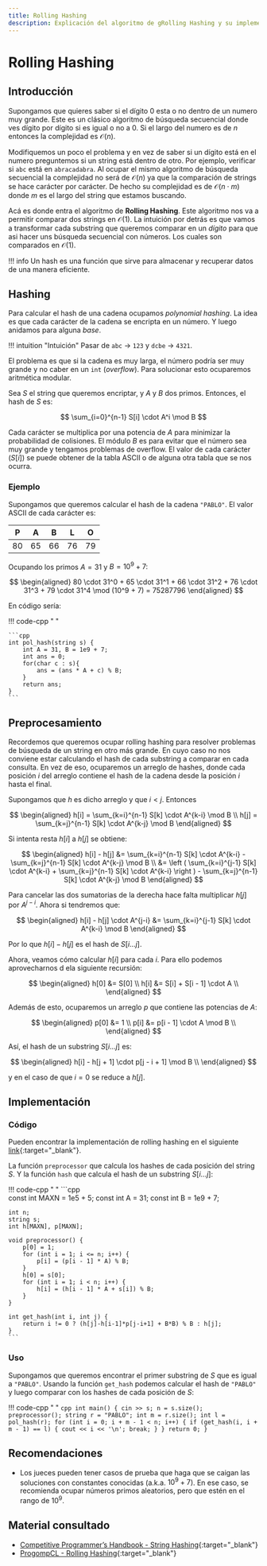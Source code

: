 ```yaml
---
title: Rolling Hashing
description: Explicación del algoritmo de gRolling Hashing y su implementación en C++.
---
```


# Rolling Hashing

## Introducción

Supongamos que quieres saber si el dígito $0$ esta o no dentro de un numero muy grande. Este es un clásico algoritmo de búsqueda secuencial donde ves dígito por dígito si es igual o no a $0$. Si el largo del numero es de $n$ entonces la complejidad es $\mathcal{O}(n)$. 

Modifiquemos un poco el problema y en vez de saber si un dígito está en el numero preguntemos si un string está dentro de otro. Por ejemplo, verificar si `abc` está en `abracadabra`. Al ocupar el mismo algoritmo de búsqueda secuencial la complejidad no será de $\mathcal{O}(n)$ ya que la comparación de strings se hace carácter por carácter. De hecho su complejidad es de $\mathcal{O}(n \cdot m)$ donde $m$ es el largo del string que estamos buscando. 


Acá es donde entra el algoritmo de **Rolling Hashing**. Este algoritmo nos va a permitir comparar dos strings en $\mathcal{O}(1)$. La intuición por detrás es que vamos a transformar cada substring que queremos comparar en un _dígito_ para que asi hacer uns búsqueda secuencial con números. Los cuales son comparados en $\mathcal{O}(1)$.

!!! info
    Un hash es una función que sirve para almacenar y recuperar datos de una manera eficiente.

## Hashing

Para calcular el hash de una cadena ocupamos _polynomial hashing_. La idea es que cada carácter de la cadena se encripta en un número. Y luego anidamos para alguna _base_. 

!!! intuition "Intuición"
    Pasar de `abc` $\rightarrow$ `123` y `dcbe` $\rightarrow$ `4321`. 

El problema es que si la cadena es muy larga, el número podría ser muy grande y no caber en un `int` (_overflow_). Para solucionar esto ocuparemos aritmética modular.

Sea $S$ el string que queremos encriptar, y $A$ y $B$ dos primos. Entonces, el hash de $S$ es:

$$
\sum_{i=0}^{n-1} S[i] \cdot A^i \mod B
$$

Cada carácter se multiplica por una potencia de $A$ para minimizar la probabilidad de colisiones. El módulo $B$ es para evitar que el número sea muy grande y tengamos problemas de overflow. El valor de cada carácter ($S[i]$) se puede obtener de la tabla ASCII o de alguna otra tabla que se nos ocurra.

### Ejemplo

Supongamos que queremos calcular el hash de la cadena `"PABLO"`. El valor ASCII de cada carácter es:

<center>

| P | A | B | L | O |
|---|---|---|---|---|
| 80 | 65 | 66 | 76 | 79 |

</center>

Ocupando los primos $A=31$ y $B=10^9 + 7$:

$$
\begin{aligned}
80 \cdot 31^0 + 65 \cdot 31^1 + 66 \cdot 31^2 + 76 \cdot 31^3 + 79 \cdot 31^4 \mod (10^9 + 7) = 75287796
\end{aligned}
$$

En código sería:

!!! code-cpp " "

    ```cpp
    int pol_hash(string s) {
        int A = 31, B = 1e9 + 7;
        int ans = 0;
        for(char c : s){
            ans = (ans * A + c) % B;
        }
        return ans;
    }
    ```

## Preprocesamiento

Recordemos que queremos ocupar rolling hashing para resolver problemas de búsqueda de un string en otro más grande. En cuyo caso no nos conviene estar calculando el hash de cada substring a comparar en cada consulta. En vez de eso, ocuparemos un arreglo de hashes, donde cada posición $i$ del arreglo contiene el hash de la cadena desde la posición $i$ hasta el final. 

Supongamos que $h$ es dicho arreglo y que $i < j$. Entonces

$$
\begin{aligned}
h[i] = \sum_{k=i}^{n-1} S[k] \cdot A^{k-i} \mod B \\ 
h[j] = \sum_{k=j}^{n-1} S[k] \cdot A^{k-j} \mod B
\end{aligned}
$$

Si intenta resta $h[i]$ a $h[j]$ se obtiene:

$$
\begin{aligned}
h[i] - h[j] &= \sum_{k=i}^{n-1} S[k] \cdot A^{k-i} - \sum_{k=j}^{n-1} S[k] \cdot A^{k-j} \mod B \\
&= \left ( \sum_{k=i}^{j-1} S[k] \cdot A^{k-i} + \sum_{k=j}^{n-1} S[k] \cdot A^{k-i} \right ) - \sum_{k=j}^{n-1} S[k] \cdot A^{k-j} \mod B
\end{aligned}
$$

Para cancelar las dos sumatorias de la derecha hace falta multiplicar $h[j]$ por $A^{j-i}$. Ahora si tendremos que:

$$
\begin{aligned}
h[i] - h[j] \cdot A^{j-i} &= \sum_{k=i}^{j-1} S[k] \cdot A^{k-i} \mod B
\end{aligned}
$$

Por lo que $h[i] - h[j]$ es el hash de $S[i \dots j]$. 

Ahora, veamos cómo calcular $h[i]$ para cada $i$. Para ello podemos aprovecharnos d ela siguiente recursión:

$$
\begin{aligned}
h[0] &= S[0] \\ 
h[i] &= S[i] + S[i - 1] \cdot A \\
\end{aligned}
$$

Además de esto, ocuparemos un arreglo $p$ que contiene las potencias de $A$:

$$
\begin{aligned}
p[0] &= 1 \\
p[i] &= p[i - 1] \cdot A \mod B \\
\end{aligned}
$$

Así, el hash de un substring $S[i \dots j]$ es:

$$
\begin{aligned}
h[i] - h[j + 1] \cdot p[j - i + 1] \mod B \\
\end{aligned}
$$

y en el caso de que $i = 0$ se reduce a $h[j]$.

## Implementación

### Código

Pueden encontrar la implementación de rolling hashing en el siguiente [link](https://github.com/Wh4rp/Competitive-Programming/blob/main/Notes/Strings/Rolling%20Hashing.h){:target="_blank"}.

La función `preprocessor` que calcula los hashes de cada posición del string $S$. Y la función `hash` que calcula el hash de un substring $S[i \dots j]$:

!!! code-cpp " "
    ```cpp  
    const int MAXN = 1e5 + 5;
    const int A = 31;
    const int B = 1e9 + 7;

    int n;
    string s;
    int h[MAXN], p[MAXN];

    void preprocessor() {
        p[0] = 1;
        for (int i = 1; i <= n; i++) {
            p[i] = (p[i - 1] * A) % B;
        }
        h[0] = s[0];
        for (int i = 1; i < n; i++) {
            h[i] = (h[i - 1] * A + s[i]) % B;
        }
    }

    int get_hash(int i, int j) {
        return i != 0 ? (h[j]-h[i-1]*p[j-i+1] + B*B) % B : h[j];
    }
    ```

### Uso

Supongamos que queremos encontrar el primer substring de $S$ que es igual a `"PABLO"`. Usando la función `get_hash` podemos calcular el hash de `"PABLO"` y luego comparar con los hashes de cada posición de $S$:

!!! code-cpp " "
    ```cpp
    int main() {
        cin >> s;
        n = s.size();
        preprocessor();
        string r = "PABLO";
        int m = r.size();
        int l = pol_hash(r);
        for (int i = 0; i + m - 1 < n; i++) {
            if (get_hash(i, i + m - 1) == l) {
                cout << i << '\n';
                break;
            }
        }
        return 0;
    }
    ```

## Recomendaciones

- Los jueces pueden tener casos de prueba que haga que se caigan las soluciones con constantes conocidas (a.k.a. $10^9 + 7$). En ese caso, se recomienda ocupar números primos aleatorios, pero que estén en el rango de $10^9$. 

## Material consultado

- [Competitive Programmer’s Handbook - String Hashing](https://usaco.guide/CPH.pdf#page=255){:target="_blank"}
- [ProgompCL - Rolling Hashing](https://progcomp.cl/rollinghashing){:target="_blank"}
